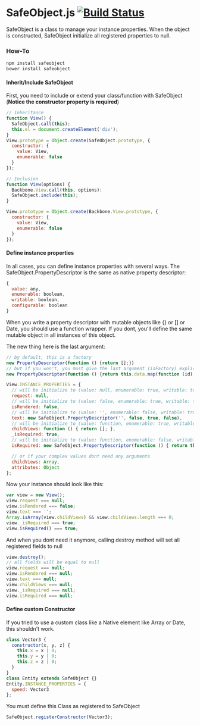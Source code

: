 # SafeObject.js [![Build Status](https://travis-ci.org/Kelgors/SafeObject.js.svg?branch=master)](https://travis-ci.org/Kelgors/SafeObject.js)

SafeObject is a class to manage your instance properties. When the object is constructed, SafeObject initialize all registered properties to null.

### How-To

```bash
npm install safeobject
bower install safeobject
```

#### Inherit/Include SafeObject

First, you need to include or extend your class/function with SafeObject (__Notice the constructor property is required__)

```javascript
// Inheritance
function View() {
  SafeObject.call(this);
  this.el = document.createElement('div');
}
View.prototype = Object.create(SafeObject.prototype, {
  constructor: {
    value: View,
    enumerable: false
  }
});
```

```javascript
// Inclusion
function View(options) {
  Backbone.View.call(this, options);
  SafeObject.include(this);
}

View.prototype = Object.create(Backbone.View.prototype, {
  constructor: {
    value: View,
    enumerable: false
  }
});

```

#### Define instance properties

In all cases, you can define instance properties with several ways. The SafeObject.PropertyDescriptor is the same as native property descriptor:
```javascript
{
  value: any,
  enumerable: boolean,
  writable: boolean,
  configurable: boolean
}
```

When you write a property descriptor with mutable objects like {} or [] or Date, you should use a function wrapper. If you dont, you'll define the same mutable object in all instances of this object.

The new thing here is the last argument:
```javascript
// by default, this is a factory
new PropertyDescriptor(function () {return [];})
// but if you won't, you must give the last argument (isFactory) explicitly to false
new PropertyDescriptor(function () {return this.data.map(function (id) { return d.id; }); }, true, true, true, false);
```

```javascript
View.INSTANCE_PROPERTIES = {
  // will be initialize to (value: null, enumerable: true, writable: true, configurable: true, factory: false)
  request: null,
  // will be initialize to (value: false, enumerable: true, writable: true, configurable: true, factory: false)
  isRendered: false,
  // will be initialize to (value: '', enumerable: false, writable: true, configurable: false, factory: false)
  text: new SafeObject.PropertyDescriptor('', false, true, false),
  // will be initialize to (value: function, enumerable: true, writable: true, configurable: true, factory: true)
  childViews: function () { return []; },
  _isRequired: true,
  // will be initialize to (value: function, enumerable: false, writable: true, configurable: false, factory: false)
  isRequired: new SafeObject.PropertyDescriptor(function () { return this._isRequired; }, false, true, false, false) ],

  // or if your complex values dont need any arguments
  childViews: Array,
  attributes: Object
};
```

Now your instance should look like this:

```javascript
var view = new View();
view.request === null;
view.isRendered === false;
view.text === '';
Array.isArray(view.childViews) && view.childViews.length === 0;
view._isRequired === true;
view.isRequired() === true;
```

And when you dont need it anymore, calling destroy method will set all registered fields to null

```javascript
view.destroy();
// all fields will be equal to null
view.request === null;
view.isRendered === null;
view.text === null;
view.childViews === null;
view._isRequired === null;
view.isRequired === null;
```

#### Define custom Constructor

If you tried to use a custom class like a Native element like Array or Date, this shouldn't work.

```javascript
class Vector3 {
  constructor(x, y, z) {
    this.x = x | 0;
    this.y = y | 0;
    this.z = z | 0;
  }
}
class Entity extends SafeObject {}
Entity.INSTANCE_PROPERTIES = {
  speed: Vector3
};
```

You must define this Class as registered to SafeObject

```javascript
SafeObject.registerConstructor(Vector3);
```
